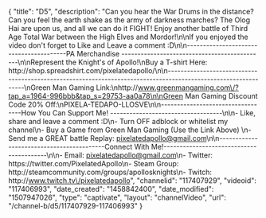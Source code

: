 {
    "title": "D5",
    "description": "Can you hear the War Drums in the distance?  Can you feel the earth shake as the army of darkness marches?  The Olog Hai are upon us, and all we can do it FIGHT!  Enjoy another battle of Third Age Total War between the High Elves and Mordor!\n\nIf you enjoyed the video don't forget to Like and Leave a comment :D\n\n----------------------------------------PA Merchandise ---------------------------------------------\n\nRepresent the Knight's of Apollo!\nBuy a T-shirt Here: http:\/\/shop.spreadshirt.com\/pixelatedapollo\/\n\n---------------------------------------------------------------------------------------------------------------\nGreen Man Gaming Link:\nhttp:\/\/www.greenmangaming.com\/?tap_a=1964-996bbb&tap_s=29753-aa0a78\n\nGreen Man Gaming Discount Code 20% Off:\nPIXELA-TEDAPO-LLOSVE\n\n----------------------------------How You Can Support Me! -----------------------------------\n\n- Like, share and leave a comment :D\n- Turn OFF adblock or whitelist my channel\n- Buy a Game from Green Man Gaming (Use the Link Above) \n- Send me a GREAT battle Replay: pixelatedapollo@gmail.com\n\n------------------------------------------Connect With Me!-----------------------------------------\n\n- Email: pixelatedapollo@gmail.com\n- Twitter: https:\/\/twitter.com\/PixelatedApollo\n- Steam Group:  http:\/\/steamcommunity.com\/groups\/apollosknights\n- Twitch: http:\/\/www.twitch.tv\/pixelatedapollo",
    "channelid": "117407929",
    "videoid": "117406993",
    "date_created": "1458842400",
    "date_modified": "1507947026",
    "type": "captivate",
    "layout": "channelVideo",
    "url": "\/channel-b\/d5\/117407929-117406993"
}
